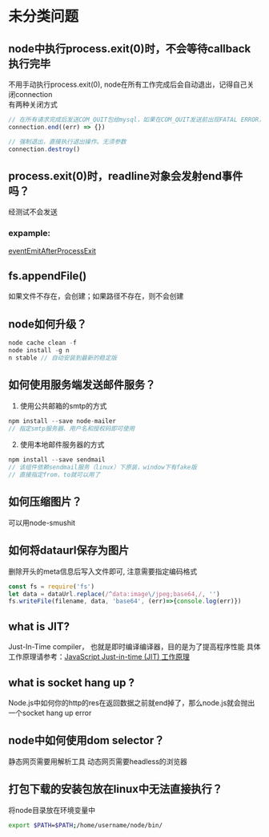 # 未分类问题

## node中执行process.exit(0)时，不会等待callback执行完毕
不用手动执行process.exit(0), node在所有工作完成后会自动退出，记得自己关闭connection  
有两种关闭方式
```javascript
// 在所有请求完成后发送COM_QUIT包给mysql，如果在COM_QUIT发送前出现FATAL ERROR，则会将错误信息传送到err中，然后仍会退出
connection.end((err) => {})

// 强制退出，直接执行退出操作。无须参数
connection.destroy()
```

## process.exit(0)时，readline对象会发射end事件吗？
经测试不会发送
### expample: 
[eventEmitAfterProcessExit](./examples/eventEmitAfterProcessExit/index.js)

## fs.appendFile()
如果文件不存在，会创建；如果路径不存在，则不会创建

## node如何升级？
```js
node cache clean -f
node install -g n
n stable // 自动安装到最新的稳定版
```

## 如何使用服务端发送邮件服务？
1. 使用公共邮箱的smtp的方式
```js
npm install --save node-mailer
// 指定smtp服务器、用户名和授权码即可使用
```
2. 使用本地邮件服务器的方式
```js
npm install --save sendmail
// 该组件依赖sendmail服务（linux）下原装，window下有fake版
// 直接指定from、to就可以用了
```

## 如何压缩图片？
可以用node-smushit

## 如何将dataurl保存为图片
删除开头的meta信息后写入文件即可, 注意需要指定编码格式
```js
const fs = require('fs')
let data = dataUrl.replace(/^data:image\/jpeg;base64,/, '')
fs.writeFile(filename, data, 'base64', (err)=>{console.log(err)})
```

## what is JIT?
Just-In-Time compiler， 也就是即时编译编译器，目的是为了提高程序性能
具体工作原理请参考：[JavaScript Just-in-time (JIT) 工作原理](https://zhuanlan.zhihu.com/p/25669120)

## what is socket hang up ?
Node.js中如何你的http的res在返回数据之前就end掉了，那么node.js就会抛出一个socket hang up error

## node中如何使用dom selector？
静态网页需要用解析工具
动态网页需要headless的浏览器

## 打包下载的安装包放在linux中无法直接执行？
将node目录放在环境变量中
```bash
export $PATH=$PATH;/home/username/node/bin/
```